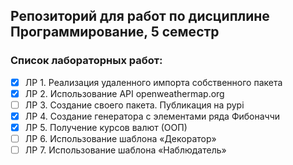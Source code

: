 ## Репозиторий для работ по дисциплине Программирование, 5 семестр

### Список лабораторных работ:
- [x] ЛР 1. Реализация удаленного импорта собственного пакета
- [x] ЛР 2. Использование API openweathermap.org
- [ ] ЛР 3. Создание своего пакета. Публикация на pypi
- [x] ЛР 4. Создание генератора с элементами ряда Фибоначчи
- [x] ЛР 5. Получение курсов валют (ООП)
- [ ] ЛР 6. Использование шаблона «Декоратор»
- [ ] ЛР 7. Использование шаблона «Наблюдатель»
